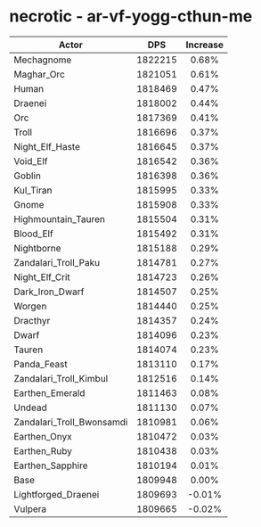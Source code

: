 # necrotic - ar-vf-yogg-cthun-me
| Actor | DPS | Increase |
|---|:---:|:---:|
|Mechagnome|1822215|0.68%|
|Maghar_Orc|1821051|0.61%|
|Human|1818469|0.47%|
|Draenei|1818002|0.44%|
|Orc|1817369|0.41%|
|Troll|1816696|0.37%|
|Night_Elf_Haste|1816645|0.37%|
|Void_Elf|1816542|0.36%|
|Goblin|1816398|0.36%|
|Kul_Tiran|1815995|0.33%|
|Gnome|1815908|0.33%|
|Highmountain_Tauren|1815504|0.31%|
|Blood_Elf|1815492|0.31%|
|Nightborne|1815188|0.29%|
|Zandalari_Troll_Paku|1814781|0.27%|
|Night_Elf_Crit|1814723|0.26%|
|Dark_Iron_Dwarf|1814507|0.25%|
|Worgen|1814440|0.25%|
|Dracthyr|1814357|0.24%|
|Dwarf|1814096|0.23%|
|Tauren|1814074|0.23%|
|Panda_Feast|1813110|0.17%|
|Zandalari_Troll_Kimbul|1812516|0.14%|
|Earthen_Emerald|1811463|0.08%|
|Undead|1811130|0.07%|
|Zandalari_Troll_Bwonsamdi|1810981|0.06%|
|Earthen_Onyx|1810472|0.03%|
|Earthen_Ruby|1810438|0.03%|
|Earthen_Sapphire|1810194|0.01%|
|Base|1809948|0.00%|
|Lightforged_Draenei|1809693|-0.01%|
|Vulpera|1809665|-0.02%|
